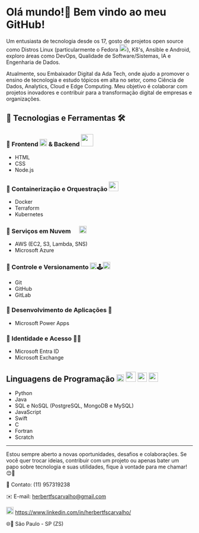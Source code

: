 # Olá mundo!👋 Bem vindo ao meu GitHub!

Um entusiasta de tecnologia desde os 17, gosto de projetos open source como Distros Linux (particularmente o Fedora <img src="https://cdn.jsdelivr.net/gh/devicons/devicon@latest/icons/fedora/fedora-original.svg" width="20" height="20"/>), K8's, Ansible e Android, exploro áreas como DevOps, Qualidade de Software/Sistemas, IA e Engenharia de Dados.

Atualmente, sou Embaixador Digital da Ada Tech, onde ajudo a promover o ensino de tecnologia e estudo tópicos em alta no setor, como Ciência de Dados, Analytics, Cloud e Edge Computing. Meu objetivo é colaborar com projetos inovadores e contribuir para a transformação digital de empresas e organizações.

## 🚀 Tecnologias e Ferramentas 🛠️
### 🔹 Frontend <img src="https://cdn.jsdelivr.net/gh/devicons/devicon@latest/icons/html5/html5-original.svg" width="20" height="20"/> & Backend <img src="https://cdn.jsdelivr.net/gh/devicons/devicon@latest/icons/nodejs/nodejs-original-wordmark.svg" width="33" height="33"/>
          
- HTML
- CSS
- Node.js
 
### 🔹 Containerização e Orquestração <img src="https://cdn.jsdelivr.net/gh/devicons/devicon@latest/icons/docker/docker-original.svg" width="26" height="26"/>
- Docker
- Terraform
- Kubernetes

### 🔹 Serviços em Nuvem <img src="https://cdn.jsdelivr.net/gh/devicons/devicon@latest/icons/azure/azure-original.svg" width="15" height="15"/> <img src="https://cdn.jsdelivr.net/gh/devicons/devicon@latest/icons/amazonwebservices/amazonwebservices-plain-wordmark.svg" width="20" height="20"/>
- AWS (EC2, S3, Lambda, SNS)
- Microsoft Azure 

### 🔹 Controle e Versionamento <img loading="lazy" src="https://cdn.jsdelivr.net/gh/devicons/devicon/icons/git/git-original.svg" width="18" height="18"/>🕹️<img src="https://cdn.jsdelivr.net/gh/devicons/devicon@latest/icons/gitlab/gitlab-original.svg" width="20" height="20"/>
- Git 
- GitHub 
- GitLab

### 🔹 Desenvolvimento de Aplicações 📲
- Microsoft Power Apps

### 🔹 Identidade e Acesso 🪪🥸
- Microsoft Entra ID
- Microsoft Exchange

## Linguagens de Programação <img src="https://cdn.jsdelivr.net/gh/devicons/devicon@latest/icons/javascript/javascript-original.svg" width="20" height="20"/> <img loading="lazy" src="https://cdn.jsdelivr.net/gh/devicons/devicon/icons/java/java-original.svg" width="27" height="27"/> <img src="https://cdn.jsdelivr.net/gh/devicons/devicon@latest/icons/python/python-original.svg" width="25" height="25"/> <img src="https://cdn.jsdelivr.net/gh/devicons/devicon@latest/icons/swift/swift-original.svg" width="25" height="25"/>
          
- Python
- Java 
- SQL e NoSQL (PostgreSQL, MongoDB e MySQL)
- JavaScript
- Swift
- C
- Fortran
- Scratch

---

Estou sempre aberto a novas oportunidades, desafios e colaborações. Se você quer trocar ideias, contribuir com um projeto ou apenas bater um papo sobre tecnologia e suas utilidades, fique à vontade para me chamar! 😊🚀

🔢 Contato: (11) 957319238

✉️ E-mail: herbertfscarvalho@gmail.com

<img src="https://cdn.jsdelivr.net/gh/devicons/devicon@latest/icons/linkedin/linkedin-original.svg" width="20" height="20"/> https://www.linkedin.com/in/herbertfscarvalho/

🌐🚩 São Paulo - SP (ZS)
